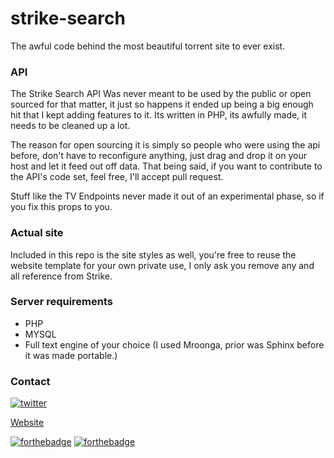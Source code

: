 # strike-search
The awful code behind the most beautiful torrent site to ever exist. 


### API 

The Strike Search API Was never meant to be used by the public or open sourced for that matter, it just so happens it ended up being a big enough hit that I kept adding features to it. Its written in PHP, its awfully made, it needs to be cleaned up a lot. 


The reason for open sourcing it is simply so people who were using the api before, don't have to reconfigure anything, just drag and drop it on your host and let it feed out off data. That being said, if you want to contribute to the API's code set, feel free, I'll accept pull request. 


Stuff like the TV Endpoints never made it out of an experimental phase, so if you fix this props to you.  


### Actual site

Included in this repo is the site styles as well, you're free to reuse the website template for your own private use, I only ask you remove any and all reference from Strike.

### Server requirements

- PHP
- MYSQL
- Full text engine of your choice (I used Mroonga, prior was Sphinx before it was made portable.) 

### Contact


[![twitter](https://img.shields.io/twitter/follow/andrewmd5.svg?style=social)](https://twitter.com/andrewmd5)

[Website](https://andrew.im)

[![forthebadge](http://forthebadge.com/images/badges/fuck-it-ship-it.svg)](http://forthebadge.com)
[![forthebadge](http://forthebadge.com/images/badges/no-ragrets.svg)](http://forthebadge.com)
